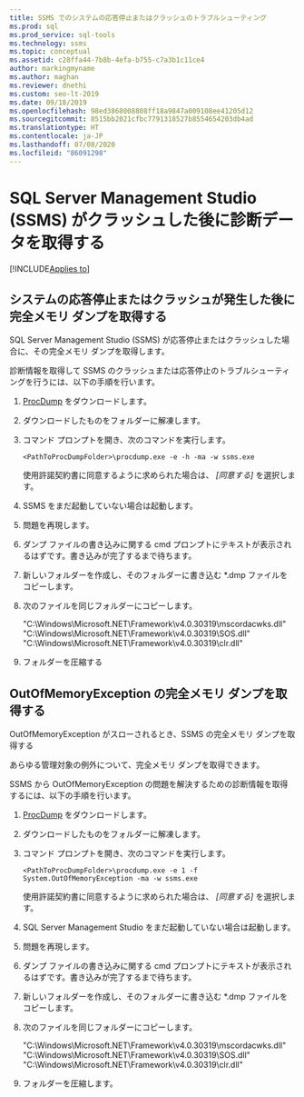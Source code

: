 ```yaml
---
title: SSMS でのシステムの応答停止またはクラッシュのトラブルシューティング
ms.prod: sql
ms.prod_service: sql-tools
ms.technology: ssms
ms.topic: conceptual
ms.assetid: c28ffa44-7b8b-4efa-b755-c7a3b1c11ce4
author: markingmyname
ms.author: maghan
ms.reviewer: dnethi
ms.custom: seo-lt-2019
ms.date: 09/18/2019
ms.openlocfilehash: 98ed3868008808ff18a9847a009108ee41205d12
ms.sourcegitcommit: 8515bb2021cfbc7791318527b8554654203db4ad
ms.translationtype: HT
ms.contentlocale: ja-JP
ms.lasthandoff: 07/08/2020
ms.locfileid: "86091298"
---
```

# <a name="get-diagnostic-data-after-a-sql-server-management-studio-ssms-crash"></a>SQL Server Management Studio (SSMS) がクラッシュした後に診断データを取得する

[!INCLUDE[Applies to](../../includes/appliesto-ss-asdb-asdw-xxx-md.md)]

## <a name="get-full-memory-dump-after-an-unresponsive-system-or-crash"></a>システムの応答停止またはクラッシュが発生した後に完全メモリ ダンプを取得する

SQL Server Management Studio (SSMS) が応答停止またはクラッシュした場合に、その完全メモリ ダンプを取得します。

診断情報を取得して SSMS のクラッシュまたは応答停止のトラブルシューティングを行うには、以下の手順を行います。

1. [ProcDump](https://technet.microsoft.com/sysinternals/dd996900.aspx) をダウンロードします。

2. ダウンロードしたものをフォルダーに解凍します。

3. コマンド プロンプトを開き、次のコマンドを実行します。

    ```console
    <PathToProcDumpFolder>\procdump.exe -e -h -ma -w ssms.exe
    ```

    使用許諾契約書に同意するように求められた場合は、 *[同意する]* を選択します。

4. SSMS をまだ起動していない場合は起動します。

5. 問題を再現します。

6. ダンプ ファイルの書き込みに関する cmd プロンプトにテキストが表示されるはずです。書き込みが完了するまで待ちます。

7. 新しいフォルダーを作成し、そのフォルダーに書き込む *.dmp ファイルをコピーします。

8. 次のファイルを同じフォルダーにコピーします。

    "C:\Windows\Microsoft.NET\Framework\v4.0.30319\mscordacwks.dll"  "C:\Windows\Microsoft.NET\Framework\v4.0.30319\SOS.dll"  "C:\Windows\Microsoft.NET\Framework\v4.0.30319\clr.dll"

9. フォルダーを圧縮する

## <a name="get-full-memory-dump-for-an-outofmemoryexception"></a>OutOfMemoryException の完全メモリ ダンプを取得する

OutOfMemoryException がスローされるとき、SSMS の完全メモリ ダンプを取得する

あらゆる管理対象の例外について、完全メモリ ダンプを取得できます。

SSMS から OutOfMemoryException の問題を解決するための診断情報を取得するには、以下の手順を行います。

1. [ProcDump](https://technet.microsoft.com/sysinternals/dd996900.aspx) をダウンロードします。

2. ダウンロードしたものをフォルダーに解凍します。

3. コマンド プロンプトを開き、次のコマンドを実行します。

    ```console
    <PathToProcDumpFolder>\procdump.exe -e 1 -f System.OutOfMemoryException -ma -w ssms.exe
    ```

    使用許諾契約書に同意するように求められた場合は、 *[同意する]* を選択します。

4. SQL Server Management Studio をまだ起動していない場合は起動します。

5. 問題を再現します。

6. ダンプ ファイルの書き込みに関する cmd プロンプトにテキストが表示されるはずです。書き込みが完了するまで待ちます。

7. 新しいフォルダーを作成し、そのフォルダーに書き込む *.dmp ファイルをコピーします。

8. 次のファイルを同じフォルダーにコピーします。

    "C:\Windows\Microsoft.NET\Framework\v4.0.30319\mscordacwks.dll"  "C:\Windows\Microsoft.NET\Framework\v4.0.30319\SOS.dll"  "C:\Windows\Microsoft.NET\Framework\v4.0.30319\clr.dll"

9. フォルダーを圧縮します。
